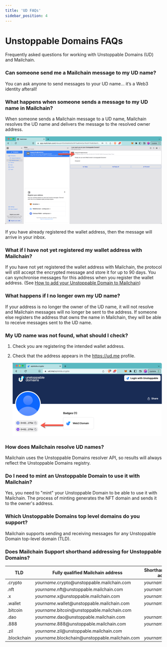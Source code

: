 ```yaml
---
title: 'UD FAQs'
sidebar_position: 4
---
```


# Unstoppable Domains FAQs

Frequently asked questions for working with Unstoppable Domains (UD) and Mailchain.

### Can someone send me a Mailchain message to my UD name?

You can ask anyone to send messages to your UD name… it’s a Web3 identity afterall!

### What happens when someone sends a message to my UD name in Mailchain?

When someone sends a Mailchain message to a UD name, Mailchain resolves the UD name and delivers the message to the resolved owner address.

![see UD name](../img-unstoppable-domains/ud_faqs/ud_faq_1.png)

If you have already registered the wallet address, then the message will arrive in your inbox.

### What if I have not yet registered my wallet address with Mailchain?

If you have not yet registered the wallet address with Mailchain, the protocol will still accept the encrypted message and store it for up to 90 days. You can synchronise messages for this address when you register the wallet address. (See [How to add your Unstoppable Domain to Mailchain](/user/guides/name-services/unstoppable-domains/unstoppable-domains-getting-started#how-to-add-your-unstoppable-domain-to-mailchain))

### What happens if I no longer own my UD name?

If your address is no longer the owner of the UD name, it will not resolve and Mailchain messages will no longer be sent to the address. If someone else registers the address that owns the name in Mailchain, they will be able to receive messages sent to the UD name.

### My UD name was not found, what should I check?

1. Check you are registering the intended wallet address.
2. Check that the address appears in the https://ud.me profile.

    ![see UD name](../img-unstoppable-domains/ud_faqs/ud_faq_2.png)

### How does Mailchain resolve UD names?

Mailchain uses the Unstoppable Domains resolver API, so results will always reflect the Unstoppable Domains registry.

### Do I need to mint an Unstoppable Domain to use it with Mailchain?

Yes, you need to "mint" your Unstoppable Domain to be able to use it with Mailchain. The process of minting generates the NFT domain and sends it to the owner's address.

### Which Unstoppable Domains top level domains do you support?

Mailchain supports sending and receiving messages for any Unstoppable Domain top-level domain (TLD).

### Does Mailchain Support shorthand addressing for Unstoppable Domains?

| TLD         | Fully qualified Mailchain address                            | Shorthand Mailchain address |
| ----------- | ------------------------------------------------------------ | --------------------------- |
| .crypto     | _yourname_.crypto<span>@</span>unstoppable.mailchain.com     | _yourname_.crypto           |
| .nft        | _yourname_.nft<span>@</span>unstoppable.mailchain.com        | _yourname_.nft              |
| .x          | _yourname_.x<span>@</span>unstoppable.mailchain.com          | _yourname_.x                |
| .wallet     | _yourname_.wallet<span>@</span>unstoppable.mailchain.com     | _yourname_.wallet           |
| .bitcoin    | _yourname_.bitcoin<span>@</span>unstoppable.mailchain.com    |                             |
| .dao        | _yourname_.dao<span>@</span>unstoppable.mailchain.com        | _yourname_.dao              |
| .888        | _yourname_.888<span>@</span>unstoppable.mailchain.com        | _yourname_.888              |
| .zil        | _yourname_.zil<span>@</span>unstoppable.mailchain.com        |                             |
| .blockchain | _yourname_.blockchain<span>@</span>unstoppable.mailchain.com | _yourname_.blockchain       |
